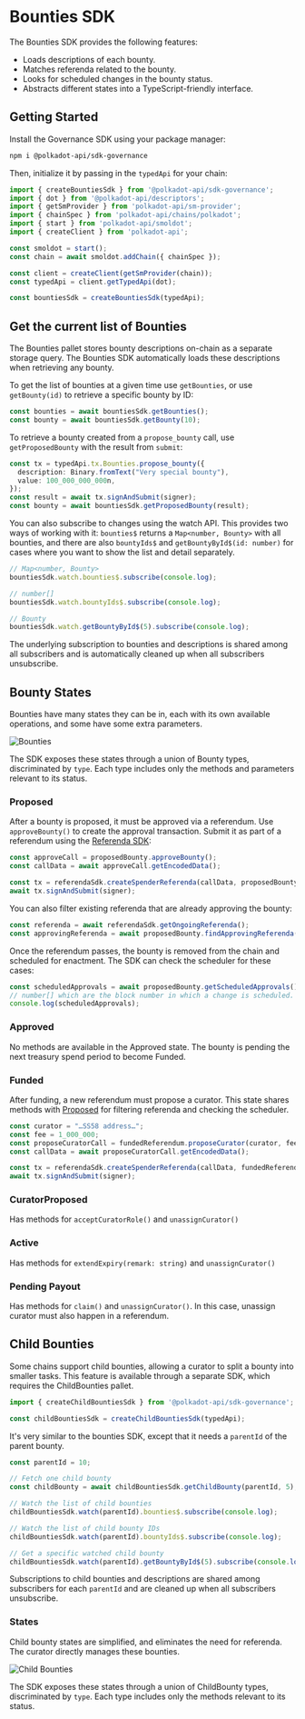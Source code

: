 # Bounties SDK

The Bounties SDK provides the following features:

- Loads descriptions of each bounty.
- Matches referenda related to the bounty.
- Looks for scheduled changes in the bounty status.
- Abstracts different states into a TypeScript-friendly interface.

## Getting Started

Install the Governance SDK using your package manager:

```sh
npm i @polkadot-api/sdk-governance
```

Then, initialize it by passing in the `typedApi` for your chain:

```ts
import { createBountiesSdk } from '@polkadot-api/sdk-governance';
import { dot } from '@polkadot-api/descriptors';
import { getSmProvider } from 'polkadot-api/sm-provider';
import { chainSpec } from 'polkadot-api/chains/polkadot';
import { start } from 'polkadot-api/smoldot';
import { createClient } from 'polkadot-api';

const smoldot = start();
const chain = await smoldot.addChain({ chainSpec });

const client = createClient(getSmProvider(chain));
const typedApi = client.getTypedApi(dot);

const bountiesSdk = createBountiesSdk(typedApi);
```

## Get the current list of Bounties

The Bounties pallet stores bounty descriptions on-chain as a separate storage query. The Bounties SDK automatically loads these descriptions when retrieving any bounty.

To get the list of bounties at a given time use `getBounties`, or use `getBounty(id)` to retrieve a specific bounty by ID:

```ts
const bounties = await bountiesSdk.getBounties();
const bounty = await bountiesSdk.getBounty(10);
```

To retrieve a bounty created from a `propose_bounty` call, use `getProposedBounty` with the result from `submit`:

```ts
const tx = typedApi.tx.Bounties.propose_bounty({
  description: Binary.fromText("Very special bounty"),
  value: 100_000_000_000n,
});
const result = await tx.signAndSubmit(signer);
const bounty = await bountiesSdk.getProposedBounty(result);
```

You can also subscribe to changes using the watch API. This provides two ways of working with it: `bounties$` returns a `Map<number, Bounty>` with all bounties, and there are also `bountyIds$` and `getBountyById$(id: number)` for cases where you want to show the list and detail separately.

```ts
// Map<number, Bounty>
bountiesSdk.watch.bounties$.subscribe(console.log);

// number[]
bountiesSdk.watch.bountyIds$.subscribe(console.log);

// Bounty
bountiesSdk.watch.getBountyById$(5).subscribe(console.log);
```

The underlying subscription to bounties and descriptions is shared among all subscribers and is automatically cleaned up when all subscribers unsubscribe.

## Bounty States

Bounties have many states they can be in, each with its own available operations, and some have some extra parameters.

![Bounties](/bounties.png)

The SDK exposes these states through a union of Bounty types, discriminated by `type`. Each type includes only the methods and parameters relevant to its status.

### Proposed

After a bounty is proposed, it must be approved via a referendum. Use `approveBounty()` to create the approval transaction. Submit it as part of a referendum using the [Referenda SDK](/sdks/governance/referenda):

```ts
const approveCall = proposedBounty.approveBounty();
const callData = await approveCall.getEncodedData();

const tx = referendaSdk.createSpenderReferenda(callData, proposedBounty.value);
await tx.signAndSubmit(signer);
```

You can also filter existing referenda that are already approving the bounty:

```ts
const referenda = await referendaSdk.getOngoingReferenda();
const approvingReferenda = await proposedBounty.findApprovingReferenda(referenda);
```

Once the referendum passes, the bounty is removed from the chain and scheduled for enactment. The SDK can check the scheduler for these cases:

```ts
const scheduledApprovals = await proposedBounty.getScheduledApprovals();
// number[] which are the block number in which a change is scheduled.
console.log(scheduledApprovals);
```

### Approved

No methods are available in the Approved state. The bounty is pending the next treasury spend period to become Funded.

### Funded

After funding, a new referendum must propose a curator. This state shares methods with [Proposed](#proposed) for filtering referenda and checking the scheduler.

```ts
const curator = "…SS58 address…";
const fee = 1_000_000;
const proposeCuratorCall = fundedReferendum.proposeCurator(curator, fee);
const callData = await proposeCuratorCall.getEncodedData();

const tx = referendaSdk.createSpenderReferenda(callData, fundedReferendum.value);
await tx.signAndSubmit(signer);
```

### CuratorProposed

Has methods for `acceptCuratorRole()` and `unassignCurator()`

### Active

Has methods for `extendExpiry(remark: string)` and `unassignCurator()`

### Pending Payout

Has methods for `claim()` and `unassignCurator()`. In this case, unassign curator must also happen in a referendum.

## Child Bounties

Some chains support child bounties, allowing a curator to split a bounty into smaller tasks. This feature is available through a separate SDK, which requires the ChildBounties pallet.

```ts
import { createChildBountiesSdk } from '@polkadot-api/sdk-governance';

const childBountiesSdk = createChildBountiesSdk(typedApi);
```

It's very similar to the bounties SDK, except that it needs a `parentId` of the parent bounty.

```ts
const parentId = 10;

// Fetch one child bounty
const childBounty = await childBountiesSdk.getChildBounty(parentId, 5);

// Watch the list of child bounties
childBountiesSdk.watch(parentId).bounties$.subscribe(console.log);

// Watch the list of child bounty IDs
childBountiesSdk.watch(parentId).bountyIds$.subscribe(console.log);

// Get a specific watched child bounty
childBountiesSdk.watch(parentId).getBountyById$(5).subscribe(console.log);
```

Subscriptions to child bounties and descriptions are shared among subscribers for each `parentId` and are cleaned up when all subscribers unsubscribe.

### States

Child bounty states are simplified, and eliminates the need for referenda. The curator directly manages these bounties.

![Child Bounties](/childBounties.png)

The SDK exposes these states through a union of ChildBounty types, discriminated by `type`. Each type includes only the methods relevant to its status.

